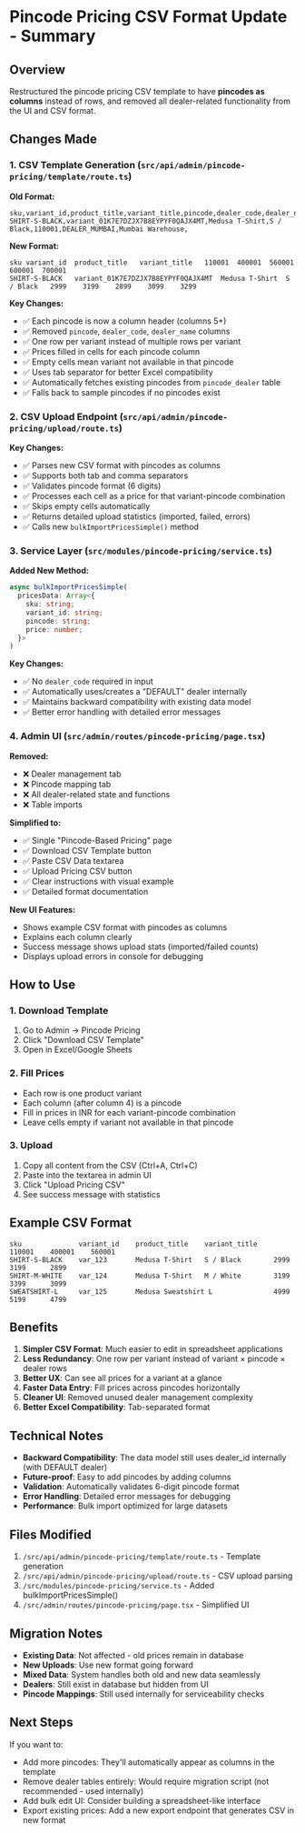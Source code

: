 # Pincode Pricing CSV Format Update - Summary

## Overview

Restructured the pincode pricing CSV template to have **pincodes as columns** instead of rows, and removed all dealer-related functionality from the UI and CSV format.

## Changes Made

### 1. CSV Template Generation (`src/api/admin/pincode-pricing/template/route.ts`)

**Old Format:**

```csv
sku,variant_id,product_title,variant_title,pincode,dealer_code,dealer_name,price_inr
SHIRT-S-BLACK,variant_01K7E7DZJX7B8EYPYF0QAJX4MT,Medusa T-Shirt,S / Black,110001,DEALER_MUMBAI,Mumbai Warehouse,
```

**New Format:**

```csv
sku	variant_id	product_title	variant_title	110001	400001	560001	600001	700001
SHIRT-S-BLACK	variant_01K7E7DZJX7B8EYPYF0QAJX4MT	Medusa T-Shirt	S / Black	2999	3199	2899	3099	3299
```

**Key Changes:**

- ✅ Each pincode is now a column header (columns 5+)
- ✅ Removed `pincode`, `dealer_code`, `dealer_name` columns
- ✅ One row per variant instead of multiple rows per variant
- ✅ Prices filled in cells for each pincode column
- ✅ Empty cells mean variant not available in that pincode
- ✅ Uses tab separator for better Excel compatibility
- ✅ Automatically fetches existing pincodes from `pincode_dealer` table
- ✅ Falls back to sample pincodes if no pincodes exist

### 2. CSV Upload Endpoint (`src/api/admin/pincode-pricing/upload/route.ts`)

**Key Changes:**

- ✅ Parses new CSV format with pincodes as columns
- ✅ Supports both tab and comma separators
- ✅ Validates pincode format (6 digits)
- ✅ Processes each cell as a price for that variant-pincode combination
- ✅ Skips empty cells automatically
- ✅ Returns detailed upload statistics (imported, failed, errors)
- ✅ Calls new `bulkImportPricesSimple()` method

### 3. Service Layer (`src/modules/pincode-pricing/service.ts`)

**Added New Method:**

```typescript
async bulkImportPricesSimple(
  pricesData: Array<{
    sku: string;
    variant_id: string;
    pincode: string;
    price: number;
  }>
)
```

**Key Changes:**

- ✅ No `dealer_code` required in input
- ✅ Automatically uses/creates a "DEFAULT" dealer internally
- ✅ Maintains backward compatibility with existing data model
- ✅ Better error handling with detailed error messages

### 4. Admin UI (`src/admin/routes/pincode-pricing/page.tsx`)

**Removed:**

- ❌ Dealer management tab
- ❌ Pincode mapping tab
- ❌ All dealer-related state and functions
- ❌ Table imports

**Simplified to:**

- ✅ Single "Pincode-Based Pricing" page
- ✅ Download CSV Template button
- ✅ Paste CSV Data textarea
- ✅ Upload Pricing CSV button
- ✅ Clear instructions with visual example
- ✅ Detailed format documentation

**New UI Features:**

- Shows example CSV format with pincodes as columns
- Explains each column clearly
- Success message shows upload stats (imported/failed counts)
- Displays upload errors in console for debugging

## How to Use

### 1. Download Template

1. Go to Admin → Pincode Pricing
2. Click "Download CSV Template"
3. Open in Excel/Google Sheets

### 2. Fill Prices

- Each row is one product variant
- Each column (after column 4) is a pincode
- Fill in prices in INR for each variant-pincode combination
- Leave cells empty if variant not available in that pincode

### 3. Upload

1. Copy all content from the CSV (Ctrl+A, Ctrl+C)
2. Paste into the textarea in admin UI
3. Click "Upload Pricing CSV"
4. See success message with statistics

## Example CSV Format

```
sku              variant_id    product_title    variant_title    110001    400001    560001
SHIRT-S-BLACK    var_123       Medusa T-Shirt   S / Black        2999      3199      2899
SHIRT-M-WHITE    var_124       Medusa T-Shirt   M / White        3199      3399      3099
SWEATSHIRT-L     var_125       Medusa Sweatshirt L               4999      5199      4799
```

## Benefits

1. **Simpler CSV Format**: Much easier to edit in spreadsheet applications
2. **Less Redundancy**: One row per variant instead of variant × pincode × dealer rows
3. **Better UX**: Can see all prices for a variant at a glance
4. **Faster Data Entry**: Fill prices across pincodes horizontally
5. **Cleaner UI**: Removed unused dealer management complexity
6. **Better Excel Compatibility**: Tab-separated format

## Technical Notes

- **Backward Compatibility**: The data model still uses dealer_id internally (with DEFAULT dealer)
- **Future-proof**: Easy to add pincodes by adding columns
- **Validation**: Automatically validates 6-digit pincode format
- **Error Handling**: Detailed error messages for debugging
- **Performance**: Bulk import optimized for large datasets

## Files Modified

1. `/src/api/admin/pincode-pricing/template/route.ts` - Template generation
2. `/src/api/admin/pincode-pricing/upload/route.ts` - CSV upload parsing
3. `/src/modules/pincode-pricing/service.ts` - Added bulkImportPricesSimple()
4. `/src/admin/routes/pincode-pricing/page.tsx` - Simplified UI

## Migration Notes

- **Existing Data**: Not affected - old prices remain in database
- **New Uploads**: Use new format going forward
- **Mixed Data**: System handles both old and new data seamlessly
- **Dealers**: Still exist in database but hidden from UI
- **Pincode Mappings**: Still used internally for serviceability checks

## Next Steps

If you want to:

- Add more pincodes: They'll automatically appear as columns in the template
- Remove dealer tables entirely: Would require migration script (not recommended - used internally)
- Add bulk edit UI: Consider building a spreadsheet-like interface
- Export existing prices: Add a new export endpoint that generates CSV in new format

